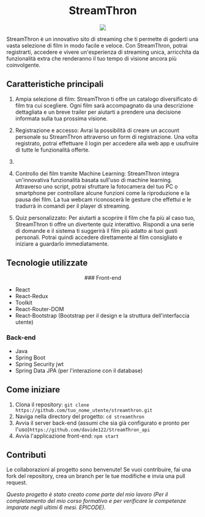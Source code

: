 <h1 align="center">
  StreamThron
</h1>

<p align="center">
  <a href="https://drive.google.com/uc?export=download&id=1IXBSVTjkN_bHOXyD89KLSpCNb_2T5_u6">
    <img src="https://drive.google.com/uc?export=download&id=1IXBSVTjkN_bHOXyD89KLSpCNb_2T5_u6">
  </a>
</p>

StreamThron è un innovativo sito di streaming che ti permette di goderti una vasta selezione di film in modo facile e veloce. Con StreamThron, potrai registrarti, accedere e vivere un'esperienza di streaming unica, arricchita da funzionalità extra che renderanno il tuo tempo di visione ancora più coinvolgente.

## Caratteristiche principali

1. <span class="text-blue">Ampia selezione di film</span>: StreamThron ti offre un catalogo diversificato di film tra cui scegliere. Ogni film sarà accompagnato da una descrizione dettagliata e un breve trailer per aiutarti a prendere una decisione informata sulla tua prossima visione.

2. <span class="text-blue">Registrazione e accesso</span>: Avrai la possibilità di creare un account personale su StreamThron attraverso un form di registrazione. Una volta registrato, potrai effettuare il login per accedere alla web app e usufruire di tutte le funzionalità offerte.
3. 
4. <span class="text-blue">Controllo dei film tramite Machine Learning</span>: StreamThron integra un'innovativa funzionalità basata sull'uso di machine learning. Attraverso uno script, potrai sfruttare la fotocamera del tuo PC o smartphone per controllare alcune funzioni come la riproduzione e la pausa dei film. La tua webcam riconoscerà le gesture che effettui e le tradurrà in comandi per il player di streaming.

5. <span class="text-blue">Quiz personalizzato</span>: Per aiutarti a scoprire il film che fa più al caso tuo, StreamThron ti offre un divertente quiz interattivo. Rispondi a una serie di domande e il sistema ti suggerirà il film più adatto ai tuoi gusti personali. Potrai quindi accedere direttamente al film consigliato e iniziare a guardarlo immediatamente.

## Tecnologie utilizzate
<P align="center">
### Front-end

- React
- React-Redux
- Toolkit
- React-Router-DOM
- React-Bootstrap (Bootstrap per il design e la struttura dell'interfaccia utente)

### Back-end

- Java
- Spring Boot
- Spring Security jwt
- Spring Data JPA (per l'interazione con il database)
</p>


## Come iniziare
1. Clona il repository: `git clone https://github.com/tuo_nome_utente/streamthron.git`
2. Naviga nella directory del progetto: `cd streamthron`
3. Avvia il server back-end (assumi che sia già configurato e pronto per l'uso)`https://github.com/davide122/StreamThron_api`
4. Avvia l'applicazione front-end: `npm start`

## Contributi

Le collaborazioni al progetto sono benvenute! Se vuoi contribuire, fai una fork del repository, crea un branch per le tue modifiche e invia una pull request.



*Questo progetto è stato creato come parte del mio lavoro (Per il completamento del mio corso formativo e per verificare le competenze imparate negli ultimi 6 mesi. EPICODE).*
